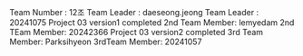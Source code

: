 Team Number : 12조
Team Leader : daeseong.jeong
Team Leader : 20241075
Project 03 version1 completed
2nd Team Member: lemyedam
2nd TEam Member: 20242366
Project 03 version2 completed
3rd Team Member: Parksihyeon
3rdTeam Member: 20241057
